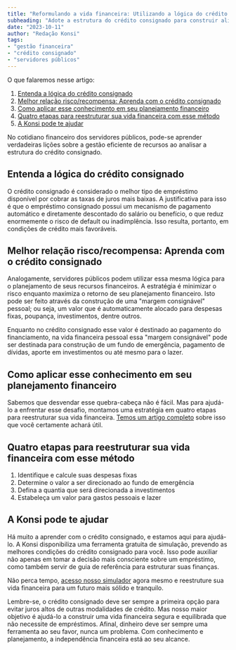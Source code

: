 ```yaml
---
title: "Reformulando a vida financeira: Utilizando a lógica do crédito consignado para melhorar suas finanças"
subheading: "Adote a estrutura do crédito consignado para construir alicerces financeiros sólidos e sustentáveis como um servidor público"
date: "2023-10-11"
author: "Redação Konsi"
tags:
- "gestão financeira"
- "crédito consignado"
- "servidores públicos"
---
```


O que falaremos nesse artigo:

1. [Entenda a lógica do crédito consignado](#logica-credito-consignado)
2. [Melhor relação risco/recompensa: Aprenda com o crédito consignado](#risco-recompensa)
3. [Como aplicar esse conhecimento em seu planejamento financeiro](#aplicacao-planejamento)
4. [Quatro etapas para reestruturar sua vida financeira com esse método](#quatro-etapas)
5. [A Konsi pode te ajudar](#konsi-ajuda)

No cotidiano financeiro dos servidores públicos, pode-se aprender verdadeiras lições sobre a gestão eficiente de recursos ao analisar a estrutura do crédito consignado. 

## Entenda a lógica do crédito consignado <a name="logica-credito-consignado"></a>
O crédito consignado é considerado o melhor tipo de empréstimo disponível por cobrar as taxas de juros mais baixas. A justificativa para isso é que o empréstimo consignado possui um mecanismo de pagamento automático e diretamente descontado do salário ou benefício, o que reduz enormemente o risco de default ou inadimplência. Isso resulta, portanto, em condições de crédito mais favoráveis.

## Melhor relação risco/recompensa: Aprenda com o crédito consignado <a name="risco-recompensa"></a>
Analogamente, servidores públicos podem utilizar essa mesma lógica para o planejamento de seus recursos financeiros. A estratégia é minimizar o risco enquanto maximiza o retorno de seu planejamento financeiro. Isto pode ser feito através da construção de uma "margem consignável" pessoal; ou seja, um valor que é automaticamente alocado para despesas fixas, poupança, investimentos, dentre outros.

Enquanto no crédito consignado esse valor é destinado ao pagamento do financiamento, na vida financeira pessoal essa "margem consignável" pode ser destinada para construção de um fundo de emergência, pagamento de dívidas, aporte em investimentos ou até mesmo para o lazer.

## Como aplicar esse conhecimento em seu planejamento financeiro <a name="aplicacao-planejamento"></a>
Sabemos que desvendar esse quebra-cabeça não é fácil. Mas para ajudá-lo a enfrentar esse desafio, montamos uma estratégia em quatro etapas para reestruturar sua vida financeira. [Temos um artigo completo](https://www.konsi.com.br/postagens/cuidados-ao-usar-o-credito-consignado-prevenindo-o-superendividamento.html) sobre isso que você certamente achará útil.

## Quatro etapas para reestruturar sua vida financeira com esse método <a name="quatro-etapas"></a>
1. Identifique e calcule suas despesas fixas
2. Determine o valor a ser direcionado ao fundo de emergência
3. Defina a quantia que será direcionada a investimentos
4. Estabeleça um valor para gastos pessoais e lazer

## A Konsi pode te ajudar <a name="konsi-ajuda"></a>
Há muito a aprender com o crédito consignado, e estamos aqui para ajudá-lo. A Konsi disponibiliza uma ferramenta gratuita de simulação, prevendo as melhores condições do crédito consignado para você. Isso pode auxiliar não apenas em tomar a decisão mais consciente sobre um empréstimo, como também servir de guia de referência para estruturar suas finanças.

Não perca tempo, [acesso nosso simulador](https://www.konsi.com.br/simulacao/) agora mesmo e reestruture sua vida financeira para um futuro mais sólido e tranquilo.

Lembre-se, o crédito consignado deve ser sempre a primeira opção para evitar juros altos de outras modalidades de crédito. Mas nosso maior objetivo é ajudá-lo a construir uma vida financeira segura e equilibrada que não necessite de empréstimos. Afinal, dinheiro deve ser sempre uma ferramenta ao seu favor, nunca um problema. Com conhecimento e planejamento, a independência financeira está ao seu alcance.